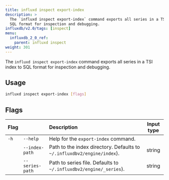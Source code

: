 ```yaml
---
title: influxd inspect export-index
description: >
  The `influxd inspect export-index` command exports all series in a TSI index to
  SQL format for inspection and debugging.
influxdb/v2.0/tags: [inspect]
menu:
  influxdb_2_0_ref:
    parent: influxd inspect
weight: 301
---
```


The `influxd inspect export-index` command exports all series in a TSI index to
SQL format for inspection and debugging.

## Usage
```sh
influxd inspect export-index [flags]
```

## Flags
| Flag |                | Description                                                             | Input type |
|:---- |:---            |:-----------                                                             |:----------:|
| `-h` | `--help`       | Help for the `export-index` command.                                    |            |
|      |`--index-path`  | Path to the index directory. Defaults to `~/.influxdbv2/engine/index`). | string     |
|      |`--series-path` | Path to series file. Defaults to `~/.influxdbv2/engine/_series`).       | string     |
